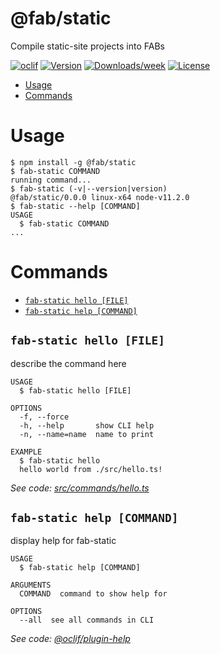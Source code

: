 @fab/static
===========

Compile static-site projects into FABs

[![oclif](https://img.shields.io/badge/cli-oclif-brightgreen.svg)](https://oclif.io)
[![Version](https://img.shields.io/npm/v/@fab/static.svg)](https://npmjs.org/package/@fab/static)
[![Downloads/week](https://img.shields.io/npm/dw/@fab/static.svg)](https://npmjs.org/package/@fab/static)
[![License](https://img.shields.io/npm/l/@fab/static.svg)](https://github.com/fab-spec/fab/blob/master/package.json)

<!-- toc -->
* [Usage](#usage)
* [Commands](#commands)
<!-- tocstop -->
# Usage
<!-- usage -->
```sh-session
$ npm install -g @fab/static
$ fab-static COMMAND
running command...
$ fab-static (-v|--version|version)
@fab/static/0.0.0 linux-x64 node-v11.2.0
$ fab-static --help [COMMAND]
USAGE
  $ fab-static COMMAND
...
```
<!-- usagestop -->
# Commands
<!-- commands -->
* [`fab-static hello [FILE]`](#fab-static-hello-file)
* [`fab-static help [COMMAND]`](#fab-static-help-command)

## `fab-static hello [FILE]`

describe the command here

```
USAGE
  $ fab-static hello [FILE]

OPTIONS
  -f, --force
  -h, --help       show CLI help
  -n, --name=name  name to print

EXAMPLE
  $ fab-static hello
  hello world from ./src/hello.ts!
```

_See code: [src/commands/hello.ts](https://github.com/fab-spec/fab/blob/v0.0.0/src/commands/hello.ts)_

## `fab-static help [COMMAND]`

display help for fab-static

```
USAGE
  $ fab-static help [COMMAND]

ARGUMENTS
  COMMAND  command to show help for

OPTIONS
  --all  see all commands in CLI
```

_See code: [@oclif/plugin-help](https://github.com/oclif/plugin-help/blob/v2.1.3/src/commands/help.ts)_
<!-- commandsstop -->
